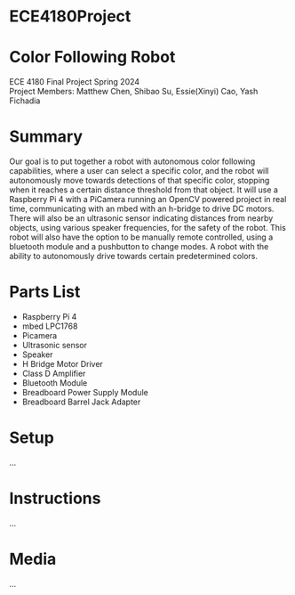 # ECE4180Project

# Color Following Robot
ECE 4180 Final Project Spring 2024 <br />
Project Members: Matthew Chen, Shibao Su, Essie(Xinyi) Cao, Yash Fichadia

# Summary
Our goal is to put together a robot with autonomous color following capabilities, where a user can select a specific color, and the robot will autonomously move towards detections of that specific color, stopping when it reaches a certain distance threshold from that object. It will use a Raspberry Pi 4 with a PiCamera running an OpenCV powered project in real time, communicating with an mbed with an h-bridge to drive DC motors. There will also be an ultrasonic sensor indicating distances from nearby objects, using various speaker frequencies, for the safety of the robot. This robot will also have the option to be manually remote controlled, using a bluetooth module and a pushbutton to change modes.
A robot with the ability to autonomously drive towards certain predetermined colors.

# Parts List
- Raspberry Pi 4
- mbed LPC1768
- Picamera
- Ultrasonic sensor
- Speaker
- H Bridge Motor Driver
- Class D Amplifier
- Bluetooth Module
- Breadboard Power Supply Module
- Breadboard Barrel Jack Adapter

# Setup
...

# Instructions
...

# Media
...
